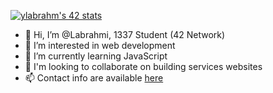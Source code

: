 [![ylabrahm's 42 stats](https://badge42.vercel.app/api/v2/cl9oekxzi00450gmdu1hi2rb2/stats?cursusId=21&coalitionId=281)](https://github.com/JaeSeoKim/badge42)

- 👋 Hi, I’m @Labrahmi, 1337 Student (42 Network)
- 👀 I’m interested in web development
- 🌱 I’m currently learning JavaScript
- 💞️ I'm looking to collaborate on building services websites
- 📫 Contact info are available <a target="_blank" href="https://labrahmi.github.io/portfolio/">here</a>

<!---
Labrahmi/Labrahmi is a ✨ special ✨ repository because its `README.md` (this file) appears on your GitHub profile.
You can click the Preview link to take a look at your changes.
--->
